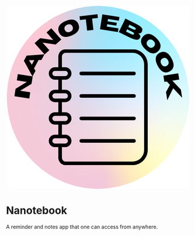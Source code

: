 <p align="center">
  <img src="/static/nanotebook.png" alt="Nanotebook"/>
</p>

# Nanotebook
A reminder and notes app that one can access from anywhere.

